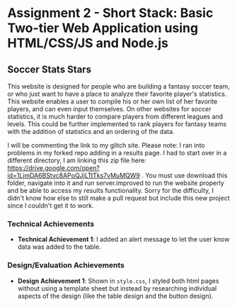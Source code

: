 Assignment 2 - Short Stack: Basic Two-tier Web Application using HTML/CSS/JS and Node.js  
===

## Soccer Stats Stars
This website is designed for people who are building a fantasy soccer team,
 or who just want to have a place to analyze their favorite player's statistics.
This website enables a user to compile his or her own list of her favorite players, and can even input themselves.
On other websites for soccer statistics, it is much harder to compare players from different leagues and levels.
This could be further implemented to rank players for fantasy teams with the addition of statistics and an ordering of the data.

I will be commenting the link to my glitch site. Please note: I ran into problems in my forked repo adding in a results page. I had to start over in a different directory, I am linking this zip file here: https://drive.google.com/open?id=1LjmDA6BStvc8APoQJjLTtTks7vMuMQW9 . You must use download this folder, navigate into it and run server.improved to run the website properly and be able to access my results functionality. Sorry for the difficulty, I didn't know how else to still make a pull request but include this new project since I couldn't get it to work.

### Technical Achievements
- **Technical Achievement 1**: I added an alert message to let the user know data was added to the table.

### Design/Evaluation Achievements
- **Design Achievement 1**: Shown in `style.css`, I styled both html pages without using a template sheet but instead by researching individual aspects of the design (like the table design and the button design).